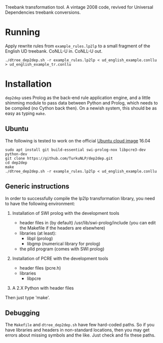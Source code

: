 Treebank transformation tool. A vintage 2008 code, revived for Universal Dependencies treebank conversions.

# Running

Apply rewrite rules from `example_rules.lp2lp` to a small fragment of the English UD treebank. CoNLL-U in. CoNLL-U out.

    ./dtree_dep2dep.sh -r example_rules.lp2lp < ud_english_example.conllu > ud_english_example_tr.conllu

# Installation

`dep2dep` uses Prolog as the back-end rule application engine, and a little shimming module to pass data between Python and Prolog, which needs to be compiled (no Cython back then). On a newish system, this should be as easy as typing `make`.

## Ubuntu

The following is tested to work on the official [Ubuntu cloud image](https://help.ubuntu.com/lts/serverguide/cloud-images-and-uvtool.html) 16.04

```
sudo apt install git build-essential swi-prolog-nox libpcre3-dev python-dev 
git clone https://github.com/TurkuNLP/dep2dep.git
cd dep2dep
make
./dtree_dep2dep.sh -r example_rules.lp2lp < ud_english_example.conllu
```

## Generic instructions 

In order to successfully compile the lp2lp transformation library,
you need to have the following environment:

1) Installation of SWI prolog with the development tools
   - header files in (by default) /usr/lib/swi-prolog/include (you can edit the Makefile if the headers are elsewhere)
   - libraries (at least):
        - libpl (prolog)
        - libgmp (numerical library for prolog)
   - the plld program (comes with SWI prolog)

2) Installation of PCRE with the development tools
   - header files (pcre.h)
   - libraries
        - libpcre

3) A 2.X Python with header files

Then just type 'make'.

## Debugging

The `Makefile` and `dtree_dep2dep.sh` have few hard-coded paths. So if you have libraries and headers in non-standard locations, then you may get errors about missing symbols and the like. Just check and fix these paths.
